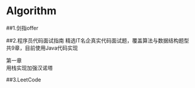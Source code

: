 # Algorithm


##1.剑指offer

##2.程序员代码面试指南
精选IT名企真实代码面试题，覆盖算法与数据结构题型
共9章，目前使用Java代码实现<br/>

第一章<br/>
用栈实现加强汉诺塔

##3.LeetCode
